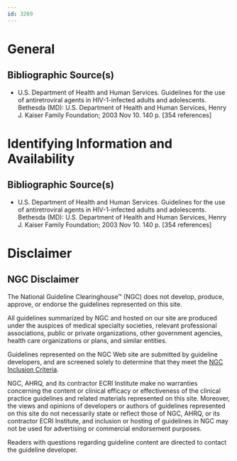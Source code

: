 ```yaml
---
id: 3269
---
```


# General

## Bibliographic Source(s)

- U.S. Department of Health and Human Services. Guidelines for the use of antiretroviral agents in HIV-1-infected adults and adolescents. Bethesda (MD): U.S. Department of Health and Human Services, Henry J. Kaiser Family Foundation; 2003 Nov 10. 140 p. [354 references]

# Identifying Information and Availability

## Bibliographic Source(s)

- U.S. Department of Health and Human Services. Guidelines for the use of antiretroviral agents in HIV-1-infected adults and adolescents. Bethesda (MD): U.S. Department of Health and Human Services, Henry J. Kaiser Family Foundation; 2003 Nov 10. 140 p. [354 references]

# Disclaimer

## NGC Disclaimer

The National Guideline Clearinghouse™ (NGC) does not develop, produce, approve, or endorse the guidelines represented on this site.

All guidelines summarized by NGC and hosted on our site are produced under the auspices of medical specialty societies, relevant professional associations, public or private organizations, other government agencies, health care organizations or plans, and similar entities.

Guidelines represented on the NGC Web site are submitted by guideline developers, and are screened solely to determine that they meet the [NGC Inclusion Criteria](/help-and-about/summaries/inclusion-criteria).

NGC, AHRQ, and its contractor ECRI Institute make no warranties concerning the content or clinical efficacy or effectiveness of the clinical practice guidelines and related materials represented on this site. Moreover, the views and opinions of developers or authors of guidelines represented on this site do not necessarily state or reflect those of NGC, AHRQ, or its contractor ECRI Institute, and inclusion or hosting of guidelines in NGC may not be used for advertising or commercial endorsement purposes.

Readers with questions regarding guideline content are directed to contact the guideline developer.

